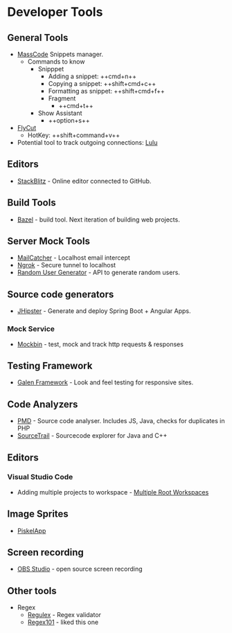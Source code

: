 # Developer Tools

## General Tools
* [MassCode](https://masscode.io)
  Snippets manager.
    * Commands to know
        * Snipppet
          * Adding a snippet: ++cmd+n++
          * Copying a snippet: ++shift+cmd+c++
          * Formatting as snippet: ++shift+cmd+f++
          * Fragment
            * ++cmd+t++
        * Show Assistant
          * ++option+s++
* [FlyCut](https://github.com/TermiT/Flycut)
    * HotKey: ++shift+command+v++
* Potential tool to track outgoing connections: [Lulu](https://objective-see.com/products/lulu.html)

## Editors
* [StackBlitz](https://stackblitz.com/docs) - Online editor connected to GitHub.

## Build Tools
* [Bazel](https://bazel.build/) - build tool. Next iteration of building web projects.

## Server Mock Tools
* [MailCatcher](https://mailcatcher.me/) - Localhost email intercept
* [Ngrok](https://ngrok.com/) - Secure tunnel to localhost
* [Random User Generator](https://randomuser.me/) - API to generate random users.
## Source code generators
* [JHipster](http://www.jhipster.tech/) - Generate and deploy Spring Boot + Angular Apps.

### Mock Service
* [Mockbin](http://mockbin.com/) - test, mock and track http requests & responses

## Testing Framework
* [Galen Framework](http://galenframework.com/) - Look and feel testing for responsive sites.
## Code Analyzers
* [PMD](https://pmd.github.io/) - Source code analyser. Includes JS, Java, checks for duplicates in PHP
* [SourceTrail](https://www.sourcetrail.com/) - Sourcecode explorer for Java and C++

## Editors
### Visual Studio Code
* Adding multiple projects to workspace - [Multiple Root Workspaces](https://code.visualstudio.com/docs/editor/multi-root-workspaces)

## Image Sprites
* [PiskelApp](https://www.piskelapp.com/)

## Screen recording
* [OBS Studio](https://obsproject.com/) - open source screen recording
## Other tools
* Regex
    * [Regulex](https://jex.im/regulex) - Regex validator
    * [Regex101](https://regex101.com) - liked this one
